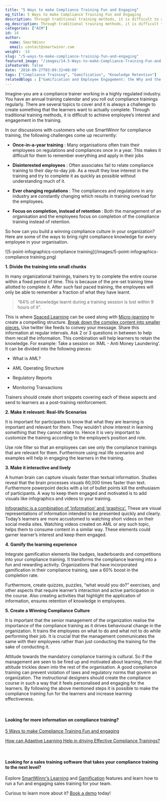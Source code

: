 ```yaml
---
title: "5 Ways to make Compliance Training Fun and Engaging"
og_title: 5 Ways to make Compliance Training Fun and Engaging
description: Through traditional training methods, it is difficult to achieve employee’s interest and engagement in the compliance training.  Here are some of the ways to bring right compliance knowledge for every employee in your organisation in a fun and engaging way.
og_description: Through traditional training methods, it is difficult to achieve employee’s interest and engagement in the compliance training.  Here are some of the ways to bring right compliance knowledge for every employee in your organisation in a fun and engaging way.
categories: ["ACM"]
id: 14
author:
  name: SmartWinnr
  email: contact@smartwinnr.com
weight: -14
slug: "/5-ways-to-make-compliance-training-fun-and-engaging"
featured_image: "/images/14.5-Ways-to-make-Compliance-Training-Fun-and-Engaging.png"
isFeatured: false
date: '2018-09-27T03:09:32+08:00'
tags: ["Compliance Training", "Gamification", "Knowledge Retention"]
relatedBlogs : ["Gamification and Employee Engagement: the Why and the How", "How can Adaptive Learning Help in driving Effective Compliance Trainings?", "4 Best Practices to Drive End-user Adoption in Salesforce", "7 Sales Training Games that actually boost your sales team’s skills"]
---
```

 Imagine-you are a compliance trainer working in a highly regulated industry. You have an annual training calendar and you roll out compliance trainings regularly. There are several topics to cover and it is always a challenge to create something that the learners want to actually complete. Through traditional training methods, it is difficult to achieve employee’s interest and engagement in the training.

 In our discussions with customers who use SmartWinnr for compliance training, the following challenges come up recurrently:

 * **Once-in-a-year training** : Many organisations often train their employees on regulations and compliances once in a year. This makes it difficult for them to remember everything and apply in their jobs

 * **Disinterested employees** : Often associates fail to relate compliance training to their day-to-day job. As a result they lose interest in the training and try to complete it as quickly as possible without understanding much of it.

 * **Ever changing regulations** : The compliances and regulations in any industry are constantly changing which results in training overload for the employees.

 * **Focus on completion, instead of retention** : Both the management of an organisation and the employees focus on completion of the compliance training instead of retention.

 So how can you build a winning compliance culture in your organization? Here are some of the ways to bring right compliance knowledge for every employee in your organisation.

 ![5-point-infographics-compliance training](/images/5-point-infographics-compliance training.png)

 **1. Divide the training into small chunks**

 In many organizational trainings, trainers try to complete the entire course within a fixed period of time. This is because of the pre-set training time allotted to complete it. After such fast paced training, the employees will only be able to remember a fraction of what they have learnt.

 > “64% of knowledge learnt during a training session is lost within 9 hours of it”.

 This is where <a href="https://www.smartwinnr.com/post/spaced-repetition-and-microlearning-two-peas-in-a-pod/" target="_blank" class="ml_custom_link">Spaced Learning</a> can be used along with <a href="https://smartwinnr.com/post/use-micro-learning-to-turbo-charge-your-sales-team/" target="_blank" class="ml_custom_link">Micro-learning</a> to create a compelling structure. <a href="https://www.smartwinnr.com/post/how-to-convert-a-powerpoint-presentation-into-microlearning-content/" target="_blank" class="ml_custom_link">Break down the complex content into smaller pieces.</a> Use twitter like feeds to convey your message. Share this information at regular intervals. Ask 2 or 3 questions in between to help them recall the information. This combination will help learners to retain the knowledge.
 For example: Take a session on ‘AML - Anti Money Laundering’. It can be divided into the following pieces:

 * What is AML?

 * AML Operating Structure

 * Regulatory Reports

 * Monitoring Transactions

 Trainers should create short snippets covering each of these aspects and send to learners as a post-training reinforcement.

 **2. Make it relevant: Real-life Scenarios**

 It is important for participants to know that what they are learning is important and relevant for them. They wouldn’t show interest in learning something that they cannot relate to. Hence it is very important to customize the training according to the employee’s position and role.

 Use role filter so that an employees can see only the compliance trainings that are relevant for them. Furthermore using real life scenarios and examples will help in engaging the learners in the training.

 **3. Make it interactive and lively**

 A human brain can capture visuals faster than textual information. Studies reveal that the brain processes visuals 60,000 times faster than text. Furthermore powerpoint decks with a lot of bullet points kill the enthusiasm of participants. A way to keep them engaged and motivated is to add visuals like infographics and videos to your training.

 <a href="https://www.smartwinnr.com/post/how-to-convert-a-powerpoint-presentation-into-microlearning-content/#1-infographics" target="_blank" class="ml_custom_link">Infographic is a combination of ‘information’ and ‘graphics’.</a> These are visual representations of information intended to be presented quickly and clearly. Today’s learners are more accustomed to watching short videos on their social media sites. Watching videos created on AML or any such topic, helps them to consume content in a similar way. These elements could garner learner’s interest and keep them engaged.

 **4. Gamify the learning experience**

 Integrate gamification elements like badges, leaderboards and competitions into your compliance training. It transforms the compliance learning into a fun and rewarding activity. Organizations that have incorporated gamification in their compliance training, saw a 60% boost in the completion rate.

 Furthermore, create quizzes, puzzles, “what would you do?” exercises, and other aspects that require learner’s interaction and active participation in the course. Also creating activities that highlight the application of information, ensures retention of knowledge in employees.

 **5. Create a Winning Compliance Culture**

 It is important that the senior management of the organization realise the importance of the compliance training as it drives behavioural change in the organization. It trains the employees on what to do and what not to do while performing their job. It is crucial that the management communicates the same with their employees rather than just conducting the training for the sake of conducting it.

 Attitude towards the mandatory compliance training is cultural. So if the management  are seen to be fired up and motivated about learning, then that attitude trickles down into the rest of the organisation.
 A good compliance training can prevent violation of laws and regulatory norms that govern an organization. The instructional designers should create the compliance course in such a way that it feels personalised and engaging for the learners. By following the above mentioned steps it is possible to make the compliance training fun for the learners and increase learning effectiveness.

<br>

#### **Looking for more information on compliance training?**

<a href="https://www.smartwinnr.com/post/5-ways-to-make-compliance-training-fun-and-engaging/" target="_blank" class="ml_custom_link">5 Ways to make Compliance Training Fun and engaging</a>

<a href="https://smartwinnr.com/post/how-can-adaptive-learning-help-in-driving-effective-compliance-trainings/" target="_blank" class="ml_custom_link">How can Adaptive Learning Help in driving Effective Compliance Trainings?</a>

<br>

#### **Looking for a sales training software that takes your compliance training to the next level?**

Explore <a href="https://www.smartwinnr.com/product/targeted-learning/" target="_blank" class="ml_custom_link">SmartWinnr’s Learning</a> and <a href="https://www.smartwinnr.com/product/gamification/" target="_blank" class="ml_custom_link">Gamification</a> features and learn how to run a fun and engaging sales training for your team.
<br>

Curious to learn more about it? <a href="https://www.smartwinnr.com/request-demo/" target="_blank" class="ml_custom_link">Book a demo</a> today!